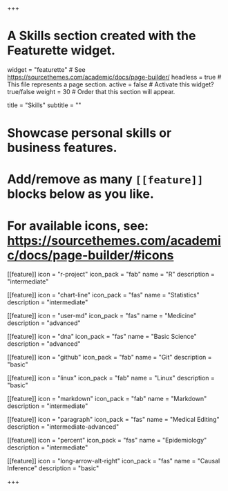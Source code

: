 +++
# A Skills section created with the Featurette widget.
widget = "featurette"  # See https://sourcethemes.com/academic/docs/page-builder/
headless = true  # This file represents a page section.
active = false  # Activate this widget? true/false
weight = 30  # Order that this section will appear.

title = "Skills"
subtitle = ""

# Showcase personal skills or business features.
# 
# Add/remove as many `[[feature]]` blocks below as you like.
# 
# For available icons, see: https://sourcethemes.com/academic/docs/page-builder/#icons

[[feature]]
  icon = "r-project"
  icon_pack = "fab"
  name = "R"
  description = "intermediate"
  
[[feature]]
  icon = "chart-line"
  icon_pack = "fas"
  name = "Statistics"
  description = "intermediate"  

[[feature]]
  icon = "user-md"
  icon_pack = "fas"
  name = "Medicine"
  description = "advanced"
  
[[feature]]
  icon = "dna"
  icon_pack = "fas"
  name = "Basic Science"
  description = "advanced"
  
[[feature]]
  icon = "github"
  icon_pack = "fab"
  name = "Git"
  description = "basic"

[[feature]]
  icon = "linux"
  icon_pack = "fab"
  name = "Linux"
  description = "basic"

[[feature]]
  icon = "markdown"
  icon_pack = "fab"
  name = "Markdown"
  description = "intermediate"
  
[[feature]]
  icon = "paragraph"
  icon_pack = "fas"
  name = "Medical Editing"
  description = "intermediate-advanced"
  
[[feature]]
  icon = "percent"
  icon_pack = "fas"
  name = "Epidemiology"
  description = "intermediate"
  
[[feature]]
  icon = "long-arrow-alt-right"
  icon_pack = "fas"
  name = "Causal Inference"
  description = "basic"
  
+++
